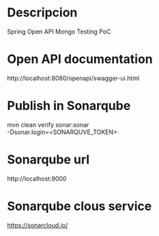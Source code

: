 # Descripcion
Spring Open API Mongo Testing PoC

# Open API documentation
http://localhost:8080/openapi/swagger-ui.html

# Publish in Sonarqube
mvn clean verify sonar:sonar \
-Dsonar.login=<SONARQUVE_TOKEN>

# Sonarqube url
http://localhost:9000

# Sonarqube clous service
https://sonarcloud.io/